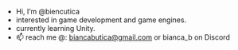 - Hi, I’m @biencutica
- interested in game development and game engines.
- currently learning Unity.
- 📫 reach me @: biancabutica@gmail.com or bianca_b on Discord


